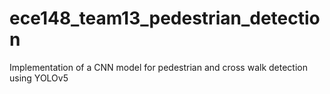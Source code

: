 # ece148_team13_pedestrian_detection
Implementation of a CNN model for pedestrian and cross walk detection using YOLOv5
